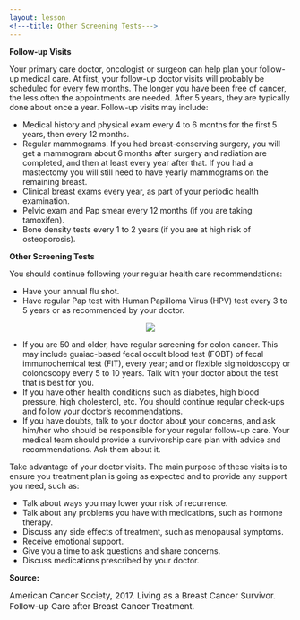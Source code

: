 ```yaml
---
layout: lesson
<!---title: Other Screening Tests--->
---
```


**Follow-up Visits**

Your primary care doctor, oncologist or surgeon can help plan your follow-up medical care. At first, your follow-up doctor visits will probably be scheduled for every few months. The longer you have been free of cancer, the less often the appointments are needed. After 5 years, they are typically done about once a year. 
Follow-up visits may include:

* Medical history and physical exam every 4 to 6 months for the first 5 years, then every 12 months.
* Regular mammograms. If you had breast-conserving surgery, you will get a mammogram about 6 months after surgery and radiation are completed, and then at least every year after that. If you had a mastectomy you will still need to have yearly mammograms on the remaining breast.
* Clinical breast exams every year, as part of your periodic health examination.
* Pelvic exam and Pap smear every 12 months (if you are taking tamoxifen).
* Bone density tests every 1 to 2 years (if you are at high risk of osteoporosis).

**Other Screening Tests**

You should continue following your regular health care recommendations:

* Have your annual flu shot.
* Have regular Pap test with Human Papilloma Virus (HPV) test every 3 to 5 years or as recommended by your doctor. 

<p align="center">
<img src="https://scnslabutsa.github.io/myhthelperEduContent/Images/microscope.PNG">	
</p>	

* If you are 50 and older, have regular screening for colon cancer. This may include guaiac-based fecal occult blood test (FOBT) of fecal immunochemical test (FIT), every year; and or flexible sigmoidoscopy or colonoscopy every 5 to 10 years. Talk with your doctor about the test that is best for you.
* If you have other health conditions such as diabetes, high blood pressure, high cholesterol, etc. You should continue regular check-ups and follow your doctor’s recommendations. 
* If you have doubts, talk to your doctor about your concerns, and ask him/her who should be responsible for your regular follow-up care. Your medical team should provide a survivorship care plan with advice and recommendations. Ask them about it.

Take advantage of your doctor visits. The main purpose of these visits is to ensure you treatment plan is going as expected and to provide any support you need, such as:

* Talk about ways you may lower your risk of recurrence.
* Talk about any problems you have with medications, such as hormone therapy.
* Discuss any side effects of treatment, such as menopausal symptoms.
* Receive emotional support.
* Give you a time to ask questions and share concerns.
* Discuss medications prescribed by your doctor.

**Source:**

<span style="font-size:15px;">American Cancer Society, 2017. Living as a Breast Cancer Survivor. Follow-up Care after Breast Cancer Treatment.</span>



